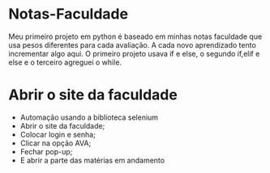 # Notas-Faculdade

Meu primeiro projeto em python é baseado em minhas notas faculdade que usa pesos diferentes para cada avaliação.
A cada novo aprendizado tento incrementar algo aqui.
O primeiro projeto usava if e else, o segundo if,elif e else e o terceiro agreguei o while.

# Abrir o site da faculdade
- Automação usando a biblioteca selenium
- Abrir o site da faculdade;
- Colocar login e senha;
- Clicar na opção AVA;
- Fechar pop-up;
- E abrir a parte das matérias em andamento
